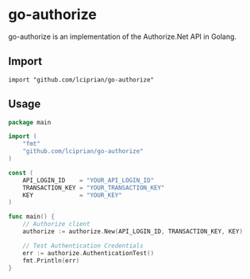 go-authorize
==========

go-authorize is an implementation of the Authorize.Net API in Golang.


## Import
    import "github.com/lciprian/go-authorize"

## Usage
~~~ go
package main

import (
    "fmt"
    "github.com/lciprian/go-authorize"
)

const (
    API_LOGIN_ID    = "YOUR_API_LOGIN_ID"
    TRANSACTION_KEY = "YOUR_TRANSACTION_KEY"
    KEY             = "YOUR_KEY"
)

func main() {
    // Authorize client
    authorize := authorize.New(API_LOGIN_ID, TRANSACTION_KEY, KEY)

    // Test Authentication Credentials
    err := authorize.AuthenticationTest()
    fmt.Println(err)
}
~~~
